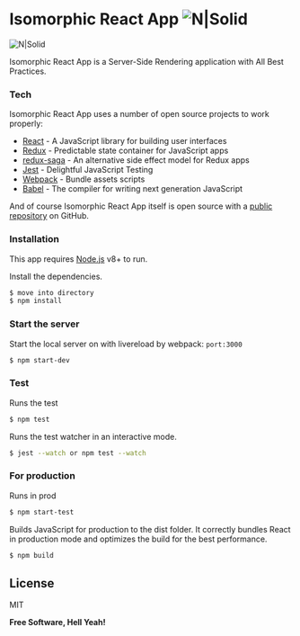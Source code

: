 # Isomorphic React App ![N|Solid](https://travis-ci.org/PyColors/isomorphic-react-app.svg?branch=master)

![N|Solid](https://camo.githubusercontent.com/f9c8de43f46e984e8f8bbcaca191cd2347048d9a1bed347b485dc5d5680f91d9/68747470733a2f2f7062732e7477696d672e636f6d2f6d656469612f444c3536465357566f41412d4255412e6a70673a6c61726765) 

Isomorphic React App is a Server-Side Rendering application with All Best Practices.  

### Tech

Isomorphic React App uses a number of open source projects to work properly:

* [React] - A JavaScript library for building user interfaces
* [Redux] - Predictable state container for JavaScript apps
* [redux-saga] - An alternative side effect model for Redux apps
* [Jest] - Delightful JavaScript Testing
* [Webpack] - Bundle assets scripts
* [Babel] - The compiler for writing next generation JavaScript

And of course Isomorphic React App itself is open source with a [public repository][dill] on GitHub.

### Installation

This app requires [Node.js](https://nodejs.org/) v8+ to run.

Install the dependencies.

```sh
$ move into directory
$ npm install
```

### Start the server

Start the local server on with livereload by webpack: `port:3000`

```sh
$ npm start-dev
```

### Test

Runs the test

```sh
$ npm test
```

Runs the test watcher in an interactive mode.

```sh
$ jest --watch or npm test --watch
```

### For production

Runs in prod

```sh
$ npm start-test
```

Builds JavaScript for production to the dist folder. 
It correctly bundles React in production mode and optimizes the build for the best performance.

```sh
$ npm build
```

License
----

MIT

**Free Software, Hell Yeah!**

[//]: # 
   [dill]: <https://github.com/PyColors/isomorphic-react-app>
   [React]: <https://github.com/facebook/react>
   [Jest]: <https://github.com/facebook/jest>
   [Webpack]: <https://github.com/webpack/webpack>
   [Babel]: <https://babeljs.io/>
   [redux-saga]: <https://github.com/redux-saga/redux-saga>
   [redux]: <https://github.com/reduxjs/redux>
   
